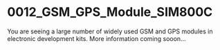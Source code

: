 # 0012_GSM_GPS_Module_SIM800C
You are seeing a large number of widely used GSM and GPS modules in electronic development kits. More information coming sooon...

